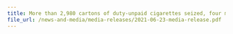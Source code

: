 ```yaml
---
title: More than 2,980 cartons of duty-unpaid cigarettes seized, four men arrested in Singapore Customs operation
file_url: /news-and-media/media-releases/2021-06-23-media-release.pdf
---
```

